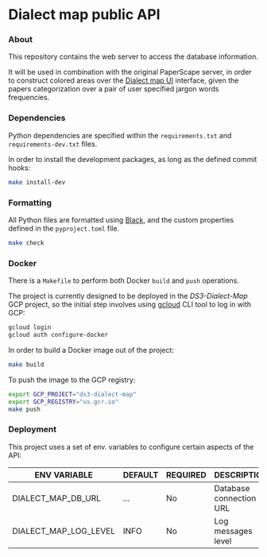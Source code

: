 # Dialect map public API

### About
This repository contains the web server to access the database information.

It will be used in combination with the original PaperScape server, in order to
construct colored areas over the [Dialect map UI][dialect-map-ui] interface,
given the papers categorization over a pair of user specified jargon words frequencies.


### Dependencies
Python dependencies are specified within the `requirements.txt` and `requirements-dev.txt` files.

In order to install the development packages, as long as the defined commit hooks:
```sh
make install-dev
```


### Formatting
All Python files are formatted using [Black][web-black], and the custom properties defined
in the `pyproject.toml` file.
```sh
make check
```


### Docker
There is a `Makefile` to perform both Docker `build` and `push` operations.

The project is currently designed to be deployed in the _DS3-Dialect-Map_ GCP project,
so the initial step involves using [gcloud][docs-gcloud-cli] CLI tool to log in with GCP:

```sh
gcloud login
gcloud auth configure-docker
```

In order to build a Docker image out of the project:
```sh
make build
```

To push the image to the GCP registry:
```sh
export GCP_PROJECT="ds3-dialect-map"
export GCP_REGISTRY="us.gcr.io"
make push
```


### Deployment
This project uses a set of env. variables to configure certain aspects of the API:

| ENV VARIABLE             | DEFAULT            | REQUIRED | DESCRIPTION                                   |
|--------------------------|--------------------|----------|-----------------------------------------------|
| DIALECT_MAP_DB_URL       | ...                | No       | Database connection URL                       |
| DIALECT_MAP_LOG_LEVEL    | INFO               | No       | Log messages level                            |


[dialect-map-ui]: https://github.com/dialect-map/dialect-map-ui
[docs-gcloud-cli]: https://cloud.google.com/sdk/docs/install
[web-black]: https://black.readthedocs.io/en/stable/
